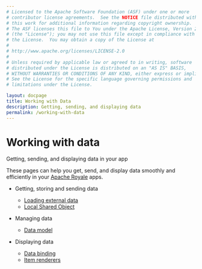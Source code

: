 ```yaml
---
# Licensed to the Apache Software Foundation (ASF) under one or more
# contributor license agreements.  See the NOTICE file distributed with
# this work for additional information regarding copyright ownership.
# The ASF licenses this file to You under the Apache License, Version 2.0
# (the "License"); you may not use this file except in compliance with
# the License.  You may obtain a copy of the License at
# 
# http://www.apache.org/licenses/LICENSE-2.0
# 
# Unless required by applicable law or agreed to in writing, software
# distributed under the License is distributed on an "AS IS" BASIS,
# WITHOUT WARRANTIES OR CONDITIONS OF ANY KIND, either express or implied.
# See the License for the specific language governing permissions and
# limitations under the License.

layout: docpage
title: Working with Data
description: Getting, sending, and displaying data
permalink: /working-with-data
---
```


# Working with data

Getting, sending, and displaying data in your app

These pages can help you get, send, and display data smoothly and efficiently in your [Apache Royale](https://royale.apache.org/) apps.

* Getting, storing and sending data
  * [Loading external data](working-with-data/loading-external-data)
  * [Local Shared Object](working-with-data/loading-external-data/localsharedobject)

* Managing data
  * [Data model](features/data-model)

* Displaying data
  * [Data binding](features/data-binding)
  * [Item renderers](working-with-data/item-renderers)
  
